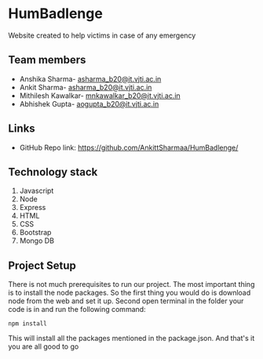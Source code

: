 # HumBadlenge
Website created to help victims in case of any emergency

## Team members
* Anshika Sharma- asharma_b20@it.vjti.ac.in
* Ankit Sharma- asharma_b20@it.vjti.ac.in
* Mithilesh Kawalkar- mnkawalkar_b20@it.vjti.ac.in
* Abhishek Gupta- aogupta_b20@it.vjti.ac.in

## Links
* GitHub Repo link: https://github.com/AnkittSharmaa/HumBadlenge/

## Technology stack

1. Javascript
2. Node
3. Express
4. HTML
5. CSS
6. Bootstrap
7. Mongo DB

## Project Setup
There is not much prerequisites to run our project. The most important thing is to install the node packages. So the first thing you would do is download node from the web and set it up. Second open terminal in the folder your code is in and run the following command:
```
npm install
```
This will install all the packages mentioned in the package.json. And that's it you are all good to go

